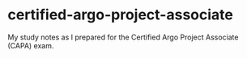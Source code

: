 # certified-argo-project-associate
My study notes as I prepared for the Certified Argo Project Associate (CAPA) exam.
